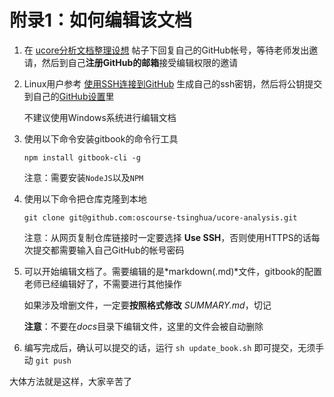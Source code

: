 # 附录1：如何编辑该文档

1. 在 [ucore分析文档整理设想](https://piazza.com/class/i5j09fnsl7k5x0?cid=1355) 帖子下回复自己的GitHub帐号，等待老师发出邀请，然后到自己**注册GitHub的邮箱**接受编辑权限的邀请 

2. Linux用户参考 [使用SSH连接到GitHub](https://help.github.com/cn/github/authenticating-to-github/connecting-to-github-with-ssh) 生成自己的ssh密钥，然后将公钥提交到自己的[GitHub设置](https://github.com/settings/keys)里

   不建议使用Windows系统进行编辑文档

3. 使用以下命令安装gitbook的命令行工具

   ```shell
   npm install gitbook-cli -g
   ```

     注意：需要安装`NodeJS`以及`NPM`

4. 使用以下命令把仓库克隆到本地

   ```shell
   git clone git@github.com:oscourse-tsinghua/ucore-analysis.git
   ```

   注意：从网页复制仓库链接时一定要选择 **Use SSH**，否则使用HTTPS的话每次提交都需要输入自己GitHub的帐号密码

5. 可以开始编辑文档了。需要编辑的是*markdown(.md)*文件，gitbook的配置老师已经编辑好了，不需要进行其他操作

   如果涉及增删文件，一定要**按照格式修改** *SUMMARY.md*，切记

   **注意**：不要在*docs*目录下编辑文件，这里的文件会被自动删除

6. 编写完成后，确认可以提交的话，运行 `sh update_book.sh` 即可提交，无须手动 `git push`

 大体方法就是这样，大家辛苦了

